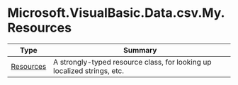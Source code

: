 ﻿
# Microsoft.VisualBasic.Data.csv.My.Resources

|Type|Summary|
|----|-------|
|<a href="#" onClick="load('/docs/Microsoft.VisualBasic.Data.csv.My.Resources/Resources.md')">Resources</a>|A strongly-typed resource class, for looking up localized strings, etc.|

